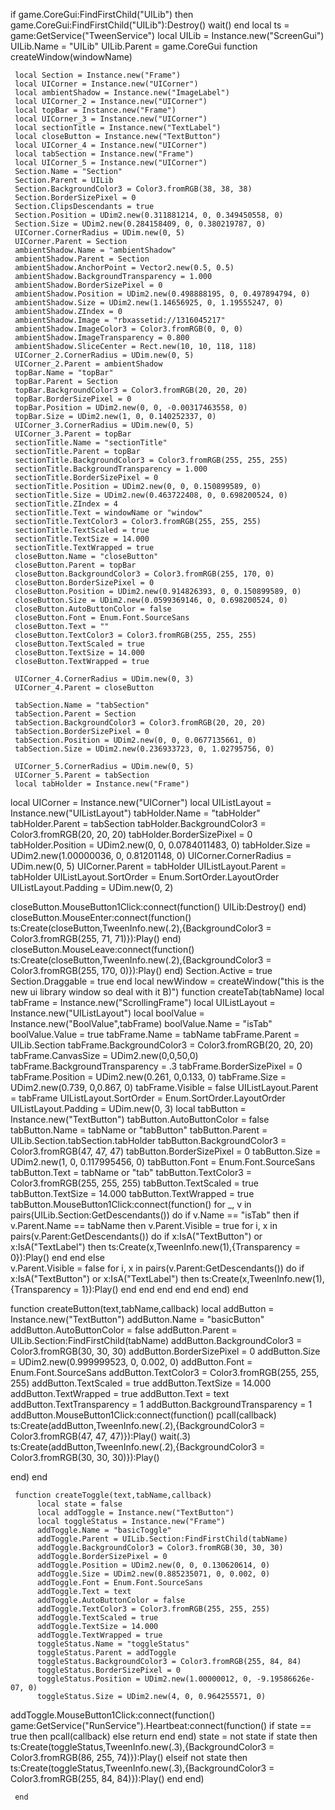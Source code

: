 if game.CoreGui:FindFirstChild("UILib") then
     game.CoreGui:FindFirstChild("UILib"):Destroy()
    wait()
     end
local ts = game:GetService("TweenService")
local UILib = Instance.new("ScreenGui")
UILib.Name = "UILib"
UILib.Parent = game.CoreGui
function createWindow(windowName)


     local Section = Instance.new("Frame")
     local UICorner = Instance.new("UICorner")
     local ambientShadow = Instance.new("ImageLabel")
     local UICorner_2 = Instance.new("UICorner")
     local topBar = Instance.new("Frame")
     local UICorner_3 = Instance.new("UICorner")
     local sectionTitle = Instance.new("TextLabel")
     local closeButton = Instance.new("TextButton")
     local UICorner_4 = Instance.new("UICorner")
     local tabSection = Instance.new("Frame")
     local UICorner_5 = Instance.new("UICorner")
     Section.Name = "Section"
     Section.Parent = UILib
     Section.BackgroundColor3 = Color3.fromRGB(38, 38, 38)
     Section.BorderSizePixel = 0
     Section.ClipsDescendants = true
     Section.Position = UDim2.new(0.311881214, 0, 0.349450558, 0)
     Section.Size = UDim2.new(0.284158409, 0, 0.380219787, 0)
     UICorner.CornerRadius = UDim.new(0, 5)
     UICorner.Parent = Section
     ambientShadow.Name = "ambientShadow"
     ambientShadow.Parent = Section
     ambientShadow.AnchorPoint = Vector2.new(0.5, 0.5)
     ambientShadow.BackgroundTransparency = 1.000
     ambientShadow.BorderSizePixel = 0
     ambientShadow.Position = UDim2.new(0.498888195, 0, 0.497894794, 0)
     ambientShadow.Size = UDim2.new(1.14656925, 0, 1.19555247, 0)
     ambientShadow.ZIndex = 0
     ambientShadow.Image = "rbxassetid://1316045217"
     ambientShadow.ImageColor3 = Color3.fromRGB(0, 0, 0)
     ambientShadow.ImageTransparency = 0.800
     ambientShadow.SliceCenter = Rect.new(10, 10, 118, 118)
     UICorner_2.CornerRadius = UDim.new(0, 5)
     UICorner_2.Parent = ambientShadow
     topBar.Name = "topBar"
     topBar.Parent = Section
     topBar.BackgroundColor3 = Color3.fromRGB(20, 20, 20)
     topBar.BorderSizePixel = 0
     topBar.Position = UDim2.new(0, 0, -0.00317463558, 0)
     topBar.Size = UDim2.new(1, 0, 0.140252337, 0)
     UICorner_3.CornerRadius = UDim.new(0, 5)
     UICorner_3.Parent = topBar
     sectionTitle.Name = "sectionTitle"
     sectionTitle.Parent = topBar
     sectionTitle.BackgroundColor3 = Color3.fromRGB(255, 255, 255)
     sectionTitle.BackgroundTransparency = 1.000
     sectionTitle.BorderSizePixel = 0
     sectionTitle.Position = UDim2.new(0, 0, 0.150899589, 0)
     sectionTitle.Size = UDim2.new(0.463722408, 0, 0.698200524, 0)
     sectionTitle.ZIndex = 4
     sectionTitle.Text = windowName or "window"
     sectionTitle.TextColor3 = Color3.fromRGB(255, 255, 255)
     sectionTitle.TextScaled = true
     sectionTitle.TextSize = 14.000
     sectionTitle.TextWrapped = true
     closeButton.Name = "closeButton"
     closeButton.Parent = topBar
     closeButton.BackgroundColor3 = Color3.fromRGB(255, 170, 0)
     closeButton.BorderSizePixel = 0
     closeButton.Position = UDim2.new(0.914826393, 0, 0.150899589, 0)
     closeButton.Size = UDim2.new(0.0599369146, 0, 0.698200524, 0)
     closeButton.AutoButtonColor = false
     closeButton.Font = Enum.Font.SourceSans
     closeButton.Text = ""
     closeButton.TextColor3 = Color3.fromRGB(255, 255, 255)
     closeButton.TextScaled = true
     closeButton.TextSize = 14.000
     closeButton.TextWrapped = true
     
     UICorner_4.CornerRadius = UDim.new(0, 3)
     UICorner_4.Parent = closeButton
     
     tabSection.Name = "tabSection"
     tabSection.Parent = Section
     tabSection.BackgroundColor3 = Color3.fromRGB(20, 20, 20)
     tabSection.BorderSizePixel = 0
     tabSection.Position = UDim2.new(0, 0, 0.0677135661, 0)
     tabSection.Size = UDim2.new(0.236933723, 0, 1.02795756, 0)

     UICorner_5.CornerRadius = UDim.new(0, 5)
     UICorner_5.Parent = tabSection
     local tabHolder = Instance.new("Frame")
local UICorner = Instance.new("UICorner")
local UIListLayout = Instance.new("UIListLayout")
tabHolder.Name = "tabHolder"
tabHolder.Parent = tabSection
tabHolder.BackgroundColor3 = Color3.fromRGB(20, 20, 20)
tabHolder.BorderSizePixel = 0
tabHolder.Position = UDim2.new(0, 0, 0.0784011483, 0)
tabHolder.Size = UDim2.new(1.00000036, 0, 0.81201148, 0)
UICorner.CornerRadius = UDim.new(0, 5)
UICorner.Parent = tabHolder
UIListLayout.Parent = tabHolder
UIListLayout.SortOrder = Enum.SortOrder.LayoutOrder
UIListLayout.Padding = UDim.new(0, 2)

closeButton.MouseButton1Click:connect(function()
UILib:Destroy()
end)
closeButton.MouseEnter:connect(function()
ts:Create(closeButton,TweenInfo.new(.2),{BackgroundColor3 = Color3.fromRGB(255, 71, 71)}):Play()
end)
closeButton.MouseLeave:connect(function()
ts:Create(closeButton,TweenInfo.new(.2),{BackgroundColor3 = Color3.fromRGB(255, 170, 0)}):Play()
end)
Section.Active = true
Section.Draggable = true
end
local newWindow = createWindow("this is the new ui library window so deal with it B)")
function createTab(tabName)
local tabFrame = Instance.new("ScrollingFrame")
local UIListLayout = Instance.new("UIListLayout")
local boolValue = Instance.new("BoolValue",tabFrame)
boolValue.Name = "isTab"
boolValue.Value = true
tabFrame.Name = tabName
tabFrame.Parent = UILib.Section
tabFrame.BackgroundColor3 = Color3.fromRGB(20, 20, 20)
tabFrame.CanvasSize = UDim2.new(0,0,50,0)
tabFrame.BackgroundTransparency = .3
tabFrame.BorderSizePixel = 0
tabFrame.Position = UDim2.new(0.261, 0,0.133, 0)
tabFrame.Size = UDim2.new(0.739, 0,0.867, 0)
tabFrame.Visible = false
UIListLayout.Parent = tabFrame
UIListLayout.SortOrder = Enum.SortOrder.LayoutOrder
UIListLayout.Padding = UDim.new(0, 3)
local tabButton = Instance.new("TextButton")
tabButton.AutoButtonColor = false
tabButton.Name = tabName or "tabButton"
tabButton.Parent = UILib.Section.tabSection.tabHolder
tabButton.BackgroundColor3 = Color3.fromRGB(47, 47, 47)
tabButton.BorderSizePixel = 0
tabButton.Size = UDim2.new(1, 0, 0.117995456, 0)
tabButton.Font = Enum.Font.SourceSans
tabButton.Text = tabName or "tab"
tabButton.TextColor3 = Color3.fromRGB(255, 255, 255)
tabButton.TextScaled = true
tabButton.TextSize = 14.000
tabButton.TextWrapped = true
tabButton.MouseButton1Click:connect(function()
     for _, v in pairs(UILib.Section:GetDescendants()) do
if v.Name == "isTab" then
     if v.Parent.Name == tabName then
          v.Parent.Visible = true
          for i, x in pairs(v.Parent:GetDescendants()) do
               if x:IsA("TextButton") or x:IsA("TextLabel") then
          ts:Create(x,TweenInfo.new(1),{Transparency = 0}):Play() end end else  
               v.Parent.Visible = false
          for i, x in pairs(v.Parent:GetDescendants()) do
               if x:IsA("TextButton") or x:IsA("TextLabel") then
          ts:Create(x,TweenInfo.new(1),{Transparency = 1}):Play() end end
     end end end
     end)
end

function createButton(text,tabName,callback)
     local addButton = Instance.new("TextButton")
     addButton.Name = "basicButton"
     addButton.AutoButtonColor = false
     addButton.Parent = UILib.Section:FindFirstChild(tabName)
     addButton.BackgroundColor3 = Color3.fromRGB(30, 30, 30)
     addButton.BorderSizePixel = 0
     addButton.Size = UDim2.new(0.999999523, 0, 0.002, 0)
     addButton.Font = Enum.Font.SourceSans
     addButton.TextColor3 = Color3.fromRGB(255, 255, 255)
     addButton.TextScaled = true
     addButton.TextSize = 14.000
     addButton.TextWrapped = true
     addButton.Text = text
     addButton.TextTransparency = 1
     addButton.BackgroundTransparency = 1
     addButton.MouseButton1Click:connect(function()
pcall(callback) 
ts:Create(addButton,TweenInfo.new(.2),{BackgroundColor3 = Color3.fromRGB(47, 47, 47)}):Play()
wait(.3)
ts:Create(addButton,TweenInfo.new(.2),{BackgroundColor3 = Color3.fromRGB(30, 30, 30)}):Play()

end)
end


     function createToggle(text,tabName,callback)
          local state = false
          local addToggle = Instance.new("TextButton")
          local toggleStatus = Instance.new("Frame")
          addToggle.Name = "basicToggle"
          addToggle.Parent = UILib.Section:FindFirstChild(tabName)
          addToggle.BackgroundColor3 = Color3.fromRGB(30, 30, 30)
          addToggle.BorderSizePixel = 0
          addToggle.Position = UDim2.new(0, 0, 0.130620614, 0)
          addToggle.Size = UDim2.new(0.885235071, 0, 0.002, 0)
          addToggle.Font = Enum.Font.SourceSans
          addToggle.Text = text
          addToggle.AutoButtonColor = false
          addToggle.TextColor3 = Color3.fromRGB(255, 255, 255)
          addToggle.TextScaled = true
          addToggle.TextSize = 14.000
          addToggle.TextWrapped = true
          toggleStatus.Name = "toggleStatus"
          toggleStatus.Parent = addToggle
          toggleStatus.BackgroundColor3 = Color3.fromRGB(255, 84, 84)
          toggleStatus.BorderSizePixel = 0
          toggleStatus.Position = UDim2.new(1.00000012, 0, -9.19586626e-07, 0)
          toggleStatus.Size = UDim2.new(4, 0, 0.964255571, 0)
addToggle.MouseButton1Click:connect(function()
     game:GetService("RunService").Heartbeat:connect(function()
          if state == true then
pcall(callback) else return end end)
state = not state 
if state then
     ts:Create(toggleStatus,TweenInfo.new(.3),{BackgroundColor3 = Color3.fromRGB(86, 255, 74)}):Play()
elseif not state then
     ts:Create(toggleStatus,TweenInfo.new(.3),{BackgroundColor3 = Color3.fromRGB(255, 84, 84)}):Play()  end
end)
       
     end
